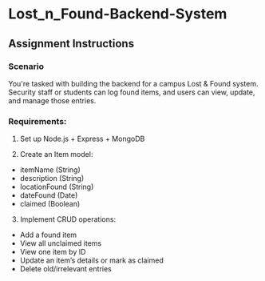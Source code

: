 # Lost_n_Found-Backend-System

## Assignment Instructions

### Scenario
You're tasked with building the backend for a campus Lost & Found system. Security staff or students can log found items, and users can view, update, and manage those entries.


### Requirements:
1. Set up Node.js + Express + MongoDB

2. Create an Item model:
- itemName (String)
- description (String)
- locationFound (String)
- dateFound (Date)
- claimed (Boolean)


3. Implement CRUD operations:
- Add a found item
- View all unclaimed items
- View one item by ID
- Update an item’s details or mark as claimed
-  Delete old/irrelevant entries